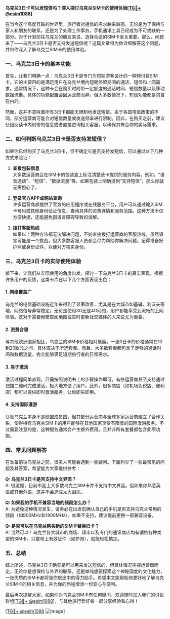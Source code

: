 **乌克兰3日卡可以发短信吗？深入探讨乌克兰SIM卡的使用体验[[TG💪+ @esim1088](https://t.me/s/esim1088)]**

在当今这个高度互联的世界里，旅行者对通信的需求越来越高。无论是为了保持与家人和朋友的联系，还是为了处理工作事务，手机通讯工具已经成为不可或缺的一部分。对于计划前往乌克兰的朋友来说，选择合适的SIM卡至关重要。那么，问题来了——乌克兰3日卡是否支持发送短信呢？这篇文章将为你详细解答这个问题，并带你深入了解乌克兰SIM卡的使用体验。

### 一、乌克兰3日卡的基本功能

首先，让我们明确一点：乌克兰3日卡是专门为短期游客设计的一种预付费SIM卡。它的主要目的是满足用户在乌克兰境内短期停留期间的通话、短信和上网需求。通常情况下，这种卡会在购买时附带一定额度的通话时间、短信数量以及移动数据流量。具体的功能配置会因运营商而异，但大多数情况下，短信功能都是包含在内的。

然而，这并不意味着所有3日卡都能无限制地发送短信。由于各国电信政策的不同，部分运营商可能会对短信数量或发送频率进行限制。因此，在购买之前，建议仔细阅读卡内附带的信息或者直接咨询相关客服，以确保其符合你的实际需求。

### 二、如何判断乌克兰3日卡是否支持发短信？

如果你已经购买了乌克兰3日卡，但不确定它是否支持发短信，可以通过以下几种方式来验证：

1. **查看包装信息**  
   大多数运营商会在SIM卡的包装盒上标注清楚该卡提供的服务内容。例如，“语音通话”、“短信”、“数据流量”等。如果包装上明确提到“支持短信”，那么你就无需担心了。

2. **登录官方APP或网站查询**  
   许多运营商都提供了官方的应用程序或在线服务平台，用户可以通过输入SIM卡号码或其他身份验证信息，查询具体的资费详情和服务范围。这种方法不仅方便快捷，还能避免因语言障碍导致的误解。

3. **拨打客服热线**  
   如果以上两种方法都无法解决问题，不妨直接拨打运营商的客服热线。虽然语言可能是一个挑战，但大多数客服人员都会尽力帮助你解决问题。记得准备好护照或身份证件，以便对方核实身份。

### 三、乌克兰3日卡的实际使用体验

接下来，让我们从实际使用的角度出发，探讨一下乌克兰3日卡的真实表现。根据许多用户的反馈，这类卡片在以下几个方面表现出色：

#### 1. 网络覆盖广
乌克兰的电信基础设施近年来得到了显著改善，尤其是在大城市如基辅、利沃夫等地，网络信号非常稳定。无论是使用3G还是4G网络，用户都能享受到流畅的上网体验。这对于需要频繁查阅地图或实时更新社交媒体的人来说尤为重要。

#### 2. 资费合理
与其他欧洲国家相比，乌克兰的SIM卡价格相对低廉。一张3日卡的价格通常在10到20欧元之间，具体取决于所选套餐。而且，大多数套餐都包含了足够的通话时间和数据流量，完全能够满足短期旅行者的日常需求。

#### 3. 易于激活
激活过程简单直观，只需按照说明书上的步骤操作即可。有些运营商甚至支持通过扫描二维码完成激活，极大地方便了用户。此外，很多商店（如机场免税店、便利店）都可以提供即时激活服务，让你即买即用。

#### 4. 支持国际漫游
尽管乌克兰本身不是欧盟成员国，但其部分运营商与全球多家运营商建立了合作关系，使得持有乌克兰SIM卡的用户能够在其他国家享受有限度的国际漫游服务。不过需要注意的是，这种服务通常会产生额外费用，且并非所有套餐都包含此项功能。

### 四、常见问题解答

在准备前往乌克兰之前，很多人可能会遇到一些疑问。下面列举了一些最常见的问题及其答案，希望能为大家提供参考：

**Q: 乌克兰3日卡是否支持中文界面？**  
A: 很遗憾，目前市面上大多数乌克兰SIM卡并不支持中文界面。但如果你熟悉英语或其他外语，这并不会造成太大困扰。

**Q: 如果我的手机不兼容当地的频段怎么办？**  
A: 为避免这种情况发生，请务必在出发前确认自己的手机是否支持乌克兰常用的频段（如900MHz和1800MHz）。如果不支持，建议提前更换一部兼容设备。

**Q: 是否可以在乌克兰购买新的SIM卡替换旧卡？**  
A: 当然可以！乌克兰各大城市的商场、超市以及专门的通讯商店均有销售各种类型的SIM卡。只要带上有效证件（如护照），就能轻松搞定。

### 五、总结

综上所述，乌克兰3日卡确实是可以用来发送短信的，但具体情况需视运营商而定。无论你是想保持与外界的联系，还是单纯想要探索这个神秘国度的文化魅力，一张优质的SIM卡都将是你旅途中的得力助手。希望本文能帮助你更好地了解乌克兰SIM卡的相关信息，并为你的旅程增添一份安心与便利。

最后再次提醒大家，如果你对乌克兰SIM卡有任何疑问，欢迎随时加入我们的讨论群组[[TG💪+ @esim1088](https://t.me/s/esim1088)]，与其他旅行爱好者一起分享经验和心得！

[[TG💪+ @esim1088](https://t.me/s/esim1088) ![Image](https://i.postimg.cc/4NQfJmqS/Snipaste-2025-05-13-00-14-12.png)]